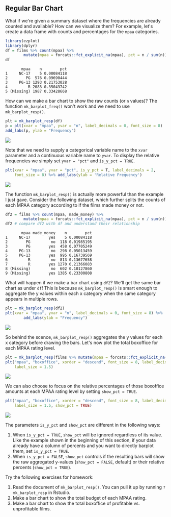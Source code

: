 ## Regular Bar Chart

What if we're given a summary dataset where the frequencies are already counted and available? How can we visualize them? For example, let's create a data frame with counts and percentages for the `mpaa` categories. 

```r
library(ezplot)
library(dplyr)
df = films %>% count(mpaa) %>% 
        mutate(mpaa = forcats::fct_explicit_na(mpaa), pct = n / sum(n))
df
```

```
       mpaa    n        pct
1     NC-17    5 0.00084118
2        PG  576 0.09690444
3     PG-13 1293 0.21753028
4         R 2083 0.35043742
5 (Missing) 1987 0.33428668
```

How can we make a bar chart to show the raw counts (or `n` values)? The function `mk_barplot_freq()` won't work and we need to use `mk_barplot_resp()`. 

```r
plt = mk_barplot_resp(df)
p = plt(xvar = "mpaa", yvar = "n", label_decimals = 0, font_size = 8)
add_labs(p, ylab = "Frequency")
```

![](images/barplot_resp_mpaa_cnt-1.png)

Note that we need to supply a categorical variable name to the `xvar` parameter and a continuous variable name to `yvar`. To display the relative frequencies we simply set `yvar = "pct"` and `is_y_pct = TRUE`.

```r
plt(xvar = "mpaa", yvar = "pct", is_y_pct = T, label_decimals = 2, 
    font_size = 8) %>% add_labs(ylab = 'Relative Frequency')
```

![](images/barplot_resp_mpaa_pct-1.png)

The function `mk_barplot_resp()` is actually more powerful than the example I just gave. Consider the following dataset, which further splits the counts of each MPAA category according to if the films made money or not. 

```r
df2 = films %>% count(mpaa, made_money) %>% 
        mutate(mpaa = forcats::fct_explicit_na(mpaa), pct = n / sum(n))
df2 # compare df2 with df and understand their relationship
```

```
       mpaa made_money    n        pct
1     NC-17        yes    5 0.00084118
2        PG         no  118 0.01985195
3        PG        yes  458 0.07705249
4     PG-13         no  298 0.05013459
5     PG-13        yes  995 0.16739569
6         R         no  813 0.13677658
7         R        yes 1270 0.21366083
8 (Missing)         no  602 0.10127860
9 (Missing)        yes 1385 0.23300808
```

What will happen if we make a bar chart using `df2`? We'll get the same bar chart as under `df`! This is because `mk_barplot_resp()` is smart enough to aggregate the y values within each x category when the same category appears in multiple rows.

```r
plt = mk_barplot_resp(df2)
plt(xvar = "mpaa", yvar = "n", label_decimals = 0, font_size = 8) %>% 
        add_labs(ylab = "Frequency")
```

![](images/barplot_resp_mpaa_cnt_p2-1.png)

So behind the scence, `mk_barplot_resp()` aggregates the y values for each x category before drawing the bars. Let's now plot the total boxoffice for each MPAA rating level.

```r
plt = mk_barplot_resp(films %>% mutate(mpaa = forcats::fct_explicit_na(mpaa)))
plt("mpaa", "boxoffice", xorder = "descend", font_size = 8, label_decimals = 0,
    label_size = 1.5)
```

![](images/barplot_mpaa_vs_bo-1.png)

We can also choose to focus on the relative percentages of those boxoffice amounts at each MPAA rating level by setting `show_pct = TRUE`.

```r
plt("mpaa", "boxoffice", xorder = "descend", font_size = 8, label_decimals = 0,
    label_size = 1.5, show_pct = TRUE)
```

![](images/barplot_mpaa_vs_bo_p2-1.png)

The parameters `is_y_pct` and `show_pct` are different in the following ways:

1. When `is_y_pct = TRUE`, `show_pct` will be ignored regardless of its value. Like the example shown in the beginning of this section, if your data already have a column of percents and you want to directly barplot them, set `is_y_pct = TRUE`. 
2. When `is_y_pct = FALSE`, `show_pct` controls if the resulting bars will show the raw aggregated y-values (`show_pct = FALSE`, default) or their relative percents (`show_pct = TRUE`). 

Try the following exercises for homework:

1. Read the document of `mk_barplot_resp()`. You can pull it up by running `?mk_barplot_resp` in Rstudio. 
2. Make a bar chart to show the total budget of each MPAA rating.
3. Make a bar chart to show the total boxoffice of profitable vs. unprofitable
   films. 
